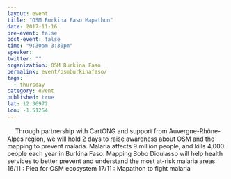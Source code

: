 ```yaml
---
layout: event 
title: "OSM Burkina Faso Mapathon"
date: 2017-11-16
pre-event: false
post-event: false
time: "9:30am-3:30pm"
speaker:
twitter: ""
organization: OSM Burkina Faso
permalink: event/osmburkinafaso/
tags:
  - thursday 
category: event
published: true
lat: 12.36972
lon: -1.51254
---
```

　
Through partnership with CartONG and support from Auvergne-Rhône-Alpes region, we will hold 2 days to raise awareness about OSM and the mapping to prevent malaria. Malaria affects 9 million people, and kills 4,000 people each year in Burkina Faso. Mapping Bobo Dioulasso will help health services to better prevent and understand the most at-risk malaria areas. 16/11 : Plea for OSM ecosystem 17/11 : Mapathon to fight malaria 
